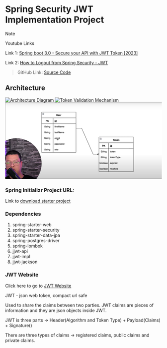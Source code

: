 # Spring Security JWT Implementation Project

> [!NOTE]
>
> Youtube Links
>
> Link 1: [Spring boot 3.0 - Secure your API with JWT Token [2023]](https://youtu.be/BVdQ3iuovg0?si=tEYIqX8U-E2-6mag)
>
> Link 2: [How to Logout from Spring Security - JWT](https://youtu.be/0GGFZdYe-FY?si=ZPioixVbfXf1_Q74)

> GitHub Link: [Source Code](https://github.com/ali-bouali/spring-boot-3-jwt-security)

## Architecture
![Architecture Diagram](/images/JWT_Impl_ArchitectureDiagram.png)
![Token Validation Mechanism](/images/ValidatingTokens.png)
![Database Structure](images/DB_User_Token.png)

### Spring Initializr Project URL:
Link to [download starter project](https://start.spring.io/#!type=maven-project&language=java&platformVersion=3.2.0&packaging=jar&jvmVersion=17&groupId=com.revs&artifactId=jwtsecurity&name=jwtsecurity&description=Demo%20project%20for%20Spring%20Boot%20Security&packageName=com.revs.jwtsecurity&dependencies=web,security,data-jpa,postgresql,lombok,devtools,actuator)

### Dependencies
1. spring-starter-web
2. spring-starter-security
3. spring-starter-data-jpa
4. spring-postgres-driver
5. spring-lombok
6. jjwt-api
7. jjwt-impl
8. jjwt-jackson

### JWT Website
Click here to go to [JWT Website](https://jwt.io/)

JWT - json web token, compact url safe

Used to share the claims between two parties. JWT claims are pieces of information and they are json objects inside JWT.

JWT is three parts -> Header(Algorithm and Token Type) + Payload(Claims) + Signature()

There are three types of claims -> registered claims, public claims and private claims.

